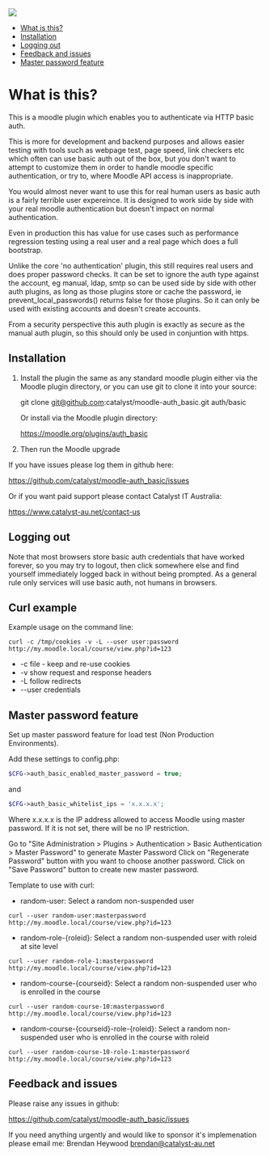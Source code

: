 <a href="https://travis-ci.org/catalyst/moodle-auth_basic">
<img src="https://travis-ci.org/catalyst/moodle-auth_basic.svg?branch=master">
</a>

* [What is this?](#what-is-this)
* [Installation](#installation)
* [Logging out](#logging-out)
* [Feedback and issues](#feedback-and-issues)
* [Master password feature](#master-password-feature)

What is this?
========================

This is a moodle plugin which enables you to authenticate via HTTP basic auth.

This is more for development and backend purposes and allows easier testing with tools such as webpage test, page speed, link checkers etc which often can use basic auth out of the box, but you don't want to attempt to customize them in order to handle moodle specific authentication, or try to, where Moodle API access is inappropriate.

You would almost never want to use this for real human users as basic auth is a fairly terrible user expereince. It is designed to work side by side with your real moodle authentication but doesn't impact on normal authentication.

Even in production this has value for use cases such as performance regression testing using a real user and a real page which does a full bootstrap.

Unlike the core 'no authentication' plugin, this still requires real users and does proper password checks. It can be set to ignore the auth type against the account, eg manual, ldap, smtp so can be used side by side with other auth plugins, as long as those plugins store or cache the password, ie prevent_local_passwords() returns false for those plugins. So it can only be used with existing accounts and doesn't create accounts.

From a security perspective this auth plugin is exactly as secure as the manual auth plugin, so this should only be used in conjuntion with https.

Installation
------------

1. Install the plugin the same as any standard moodle plugin either via the
Moodle plugin directory, or you can use git to clone it into your source:

     git clone git@github.com:catalyst/moodle-auth_basic.git auth/basic

    Or install via the Moodle plugin directory:
    
     https://moodle.org/plugins/auth_basic

2. Then run the Moodle upgrade

If you have issues please log them in github here:

https://github.com/catalyst/moodle-auth_basic/issues

Or if you want paid support please contact Catalyst IT Australia:

https://www.catalyst-au.net/contact-us


Logging out
-----------

Note that most browsers store basic auth credentials that have worked forever, so you may try to logout, then click somewhere else and find yourself immediately logged back in without being prompted. As a general rule only services will use basic auth, not humans in browsers.

Curl example
------------

Example usage on the command line:

```curl -c /tmp/cookies -v -L --user user:password http://my.moodle.local/course/view.php?id=123```

 * -c file - keep and re-use cookies
 * -v show request and response headers
 * -L follow redirects
 * --user credentials
 
 
 Master password feature
 ------------
 
 Set up master password feature for load test (Non Production Environments).
 
 Add these settings to config.php:
 
 ```php
$CFG->auth_basic_enabled_master_password = true;
 ```
 
 and 
  ```php
$CFG->auth_basic_whitelist_ips = 'x.x.x.x';
  ```
 Where x.x.x.x is the IP address allowed to access Moodle using master password.
 If it is not set, there will be no IP restriction.
 
 
 Go to "Site Administration > Plugins > Authentication > Basic Authentication > Master Password" to generate Master Password
 Click on "Regenerate Password" button with you want to choose another password.
 Click on "Save Password" button to create new master password.

 
 Template to use with curl:
 
 * random-user: Select a random non-suspended user
 
 ```curl --user random-user:masterpassword http://my.moodle.local/course/view.php?id=123```
 
 * random-role-{roleid}: Select a random non-suspended user with roleid at site level
 
 ```curl --user random-role-1:masterpassword http://my.moodle.local/course/view.php?id=123```
 
 * random-course-{courseid}: Select a random non-suspended user who is enrolled in the course
 
 ```curl --user random-course-10:masterpassword http://my.moodle.local/course/view.php?id=123```
 
 * random-course-{courseid}-role-{roleid}: Select a random non-suspended user who is enrolled in the course with roleid
 
 ```curl --user random-course-10-role-1:masterpassword http://my.moodle.local/course/view.php?id=123```
 

Feedback and issues
-------------------

Please raise any issues in github:

https://github.com/catalyst/moodle-auth_basic/issues

If you need anything urgently and would like to sponsor it's implemenation please email me: Brendan Heywood brendan@catalyst-au.net
